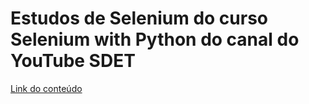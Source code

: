 # Estudos de Selenium do curso Selenium with Python do canal do YouTube SDET 

[Link do conteúdo](https://www.youtube.com/playlist?list=PLUDwpEzHYYLvx6SuogA7Zhb_hZl3sln66)